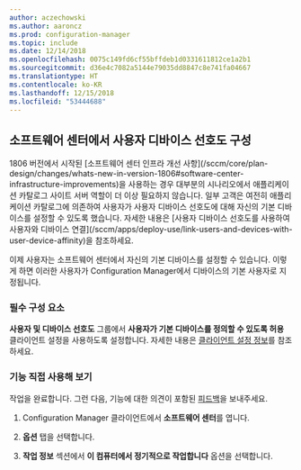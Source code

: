 ```yaml
---
author: aczechowski
ms.author: aaroncz
ms.prod: configuration-manager
ms.topic: include
ms.date: 12/14/2018
ms.openlocfilehash: 0075c149fd6cf55bffdeb1d0331611812ce1a2b1
ms.sourcegitcommit: d36e4c7082a5144e79035dd8847c8e741fa04667
ms.translationtype: HT
ms.contentlocale: ko-KR
ms.lasthandoff: 12/15/2018
ms.locfileid: "53444688"
---
```

## <a name="bkmk_uda"></a> 소프트웨어 센터에서 사용자 디바이스 선호도 구성
<!--3485366--> 1806 버전에서 시작된 [소프트웨어 센터 인프라 개선 사항](/sccm/core/plan-design/changes/whats-new-in-version-1806#software-center-infrastructure-improvements)을 사용하는 경우 대부분의 시나리오에서 애플리케이션 카탈로그 사이트 서버 역할이 더 이상 필요하지 않습니다. 일부 고객은 여전히 애플리케이션 카탈로그에 의존하여 사용자가 사용자 디바이스 선호도에 대해 자신의 기본 디바이스를 설정할 수 있도록 했습니다. 자세한 내용은 [사용자 디바이스 선호도를 사용하여 사용자와 디바이스 연결](/sccm/apps/deploy-use/link-users-and-devices-with-user-device-affinity)을 참조하세요.

이제 사용자는 소프트웨어 센터에서 자신의 기본 디바이스를 설정할 수 있습니다. 이렇게 하면 이러한 사용자가 Configuration Manager에서 디바이스의 기본 사용자로 지정됩니다.


### <a name="prerequisite"></a>필수 구성 요소

**사용자 및 디바이스 선호도** 그룹에서 **사용자가 기본 디바이스를 정의할 수 있도록 허용** 클라이언트 설정을 사용하도록 설정합니다. 자세한 내용은 [클라이언트 설정 정보](/sccm/core/clients/deploy/about-client-settings#user-and-device-affinity)를 참조하세요.


### <a name="try-it-out"></a>기능 직접 사용해 보기

작업을 완료합니다. 그런 다음, 기능에 대한 의견이 포함된 [피드백](/sccm/core/understand/find-help#product-feedback)을 보내주세요.

1. Configuration Manager 클라이언트에서 **소프트웨어 센터**를 엽니다.  

2. **옵션** 탭을 선택합니다.  

3. **작업 정보** 섹션에서 **이 컴퓨터에서 정기적으로 작업합니다** 옵션을 선택합니다.  
